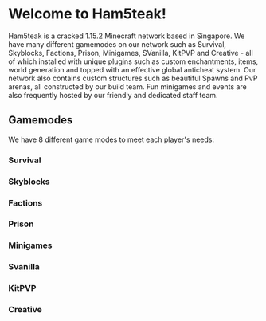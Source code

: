 # Welcome to Ham5teak!
Ham5teak is a cracked 1.15.2 Minecraft network based in Singapore. We have many different gamemodes on our network such as Survival, Skyblocks, Factions, Prison, Minigames, SVanilla, KitPVP and Creative - all of which installed with unique plugins such as custom enchantments, items, world generation and topped with an effective global anticheat system. Our network also contains custom structures such as beautiful Spawns and PvP arenas, all constructed by our build team. Fun minigames and events are also frequently hosted by our friendly and dedicated staff team.

## Gamemodes
We have 8 different game modes to meet each player's needs:

### Survival
### Skyblocks
### Factions
### Prison
### Minigames
### Svanilla
### KitPVP
### Creative
